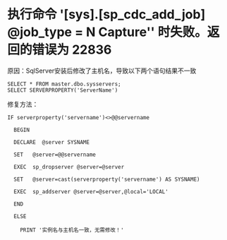 # 执行命令 '[sys].[sp_cdc_add_job] @job_type = N Capture'' 时失败。返回的错误为 22836

原因：SqlServer安装后修改了主机名，导致以下两个语句结果不一致
```
SELECT * FROM master.dbo.sysservers;
SELECT SERVERPROPERTY('ServerName')
```
修复方法：
```
IF serverproperty('servername')<>@@servername    

  BEGIN  

  DECLARE  @server SYSNAME  

  SET   @server=@@servername      

  EXEC  sp_dropserver @server=@server    

  SET   @server=cast(serverproperty('servername') AS SYSNAME)   

  EXEC  sp_addserver @server=@server,@local='LOCAL'     

  END  

  ELSE  

    PRINT '实例名与主机名一致，无需修改！' 
```